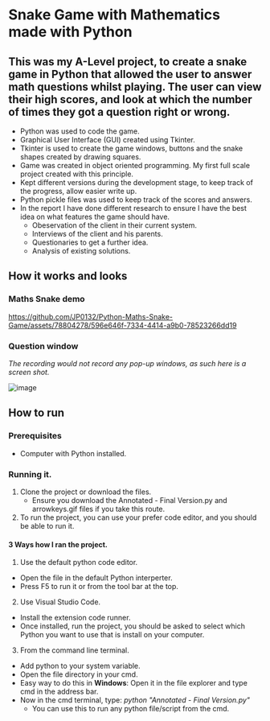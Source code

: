 # Snake Game with Mathematics made with Python  

## This was my A-Level project, to create a snake game in Python that allowed the user to answer math questions whilst playing. The user can view their high scores, and look at which the number of times they got a question right or wrong.  

* Python was used to code the game.  
* Graphical User Interface (GUI) created using Tkinter.  
* Tkinter is used to create the game windows, buttons and the snake shapes created by drawing squares.  
* Game was created in object oriented programming. My first full scale project created with this principle.  
* Kept different versions during the development stage, to keep track of the progress, allow easier write up.
* Python pickle files was used to keep track of the scores and answers.  
* In the report I have done different research to ensure I have the best idea on what features the game should have.  
  *   Obeservation of the client in their current system.  
  *   Interviews of the client and his parents.  
  *   Questionaries to get a further idea.  
  *   Analysis of existing solutions.  

## How it works and looks  

### Maths Snake demo


https://github.com/JP0132/Python-Maths-Snake-Game/assets/78804278/596e646f-7334-4414-a9b0-78523266dd19  

### Question window  
*The recording would not record any pop-up windows, as such here is a screen shot.*  

![image](https://github.com/JP0132/Python-Maths-Snake-Game/assets/78804278/5c962751-2ad0-4b63-a26f-f59b7d4e7443)  

## How to run  

### Prerequisites  
* Computer with Python installed.  

### Running it.  
1. Clone the project or download the files.  
   * Ensure you download the Annotated -  Final Version.py and arrowkeys.gif files if you take this route.  
2. To run the project, you can use your prefer code editor, and you should be able to run it.  

#### 3 Ways how I ran the project.  
1. Use the default python code editor.  
  * Open the file in the default Python interperter.  
  * Press F5 to run it or from the tool bar at the top.  
2. Use Visual Studio Code.    
  * Install the extension code runner.  
  * Once installed, run the project, you should be asked to select which Python you want to use that is install on your computer.  
3. From the command line terminal.  
  * Add python to your system variable.  
  * Open the file directory in your cmd.  
  * Easy way to do this in **Windows**: Open it in the file explorer and type cmd in the address bar.  
  * Now in the cmd terminal, type: *python "Annotated - Final Version.py"*  
    * You can use this to run any python file/script from the cmd.  
